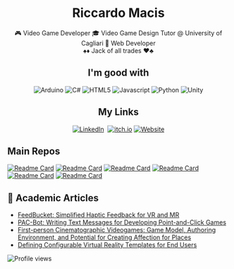<p align="center">
<h1 align="center">Riccardo Macis</h1>
  <p align="center">
  🎮 Video Game Developer 🎓 Video Game Design Tutor @ University of Cagliari 📡 Web Developer
  <br>
  ♠️♦️ Jack of all trades ♥️♣️
  </p>

</p>
<p align="center">

<p align="center">
<h2 align="center">I'm good with</h2>
</p>
<p align="center">
  <img src="https://img.shields.io/badge/-Arduino-00979D?style=for-the-badge&logo=Arduino&logoColor=white" alt="Arduino" />
  <img src="https://img.shields.io/badge/c%23-%23239120.svg?style=for-the-badge&logo=c-sharp&logoColor=white" alt="C#" />
  <img src="https://img.shields.io/badge/html5-%23E34F26.svg?style=for-the-badge&logo=html5&logoColor=white" alt="HTML5" />
  <img src="https://img.shields.io/badge/javascript-%23323330.svg?style=for-the-badge&logo=javascript&logoColor=%23F7DF1E" alt="Javascript" />
  <img src="https://img.shields.io/badge/python-3670A0?style=for-the-badge&logo=python&logoColor=ffdd54" alt="Python" />
  <img src="https://img.shields.io/badge/unity-%23000000.svg?style=for-the-badge&logo=unity&logoColor=white" alt="Unity" />
</p>

<p align="center">
<h2 align="center">My Links</h2>
</p><p align="center">
<a href="https://www.linkedin.com/in/riccardo-macis-3702637a/"><img src="https://img.shields.io/badge/linkedin-%230077B5.svg?&style=for-the-badge&logo=linkedin&logoColor=white" alt="LinkedIn" /></a>&nbsp;
<a href="https://a55mage.itch.io/"><img alt="itch.io" src="https://img.shields.io/badge/Itch.io-FA5C5C?style=for-the-badge&logo=itchdotio&logoColor=white"></a>
<a href="https://a55mage.github.io/"><img alt="Website" src="https://img.shields.io/website?style=for-the-badge&up_message=portfolio&url=https%3A%2F%2Fkkvanonymous.github.io%2F"></a>
</p>

## Main Repos
<!-- … 
[![Anurag's GitHub stats](https://github-readme-stats.vercel.app/api?username=a55mage&show_icons=true&theme=tokyonight)](https://github.com/anuraghazra/github-readme-stats)
[![Top Langs](https://github-readme-stats.vercel.app/api/top-langs/?username=a55mage&theme=tokyonight)](https://github.com/anuraghazra/github-readme-stats)
-->
[![Readme Card](https://github-readme-stats.vercel.app/api/pin/?username=a55mage&repo=FeedBucket&theme=tokyonight)](https://github.com/a55mage/FeedBucket)
[![Readme Card](https://github-readme-stats.vercel.app/api/pin/?username=a55mage&repo=Parakeet&theme=tokyonight)](https://github.com/a55mage/Parakeet)
[![Readme Card](https://github-readme-stats.vercel.app/api/pin/?username=davidespano&repo=pacpac&theme=tokyonight)](https://github.com/davidespano/pacpac)
[![Readme Card](https://github-readme-stats.vercel.app/api/pin/?username=a55mage&repo=ItalianPizzaBot&theme=tokyonight)](https://github.com/a55mage/ItalianPizzaBot)
[![Readme Card](https://github-readme-stats.vercel.app/api/pin/?username=a55mage&repo=LinkFolio&theme=tokyonight)](https://github.com/a55mage/LinkFolio)
[![Readme Card](https://github-readme-stats.vercel.app/api/pin/?username=a55mage&repo=AirMouse&theme=tokyonight)](https://github.com/a55mage/AirMouse)


  <!-- … 
  ## 💻 Languages / Tools / Editors / Frameworks 🛠️
![Arduino](https://img.shields.io/badge/-Arduino-00979D?style=for-the-badge&logo=Arduino&logoColor=white)
![C](https://img.shields.io/badge/c-%2300599C.svg?style=for-the-badge&logo=c&logoColor=white)
![C#](https://img.shields.io/badge/c%23-%23239120.svg?style=for-the-badge&logo=c-sharp&logoColor=white)
![C++](https://img.shields.io/badge/c++-%2300599C.svg?style=for-the-badge&logo=c%2B%2B&logoColor=white)
![JavaScript](https://img.shields.io/badge/javascript-%23323330.svg?style=for-the-badge&logo=javascript&logoColor=%23F7DF1E)
![Python](https://img.shields.io/badge/python-3670A0?style=for-the-badge&logo=python&logoColor=ffdd54)
![TypeScript](https://img.shields.io/badge/typescript-%23007ACC.svg?style=for-the-badge&logo=typescript&logoColor=white)

![Unity](https://img.shields.io/badge/unity-%23000000.svg?style=for-the-badge&logo=unity&logoColor=white)
![Unreal Engine](https://img.shields.io/badge/unrealengine-%23313131.svg?style=for-the-badge&logo=unrealengine&logoColor=white)

![MongoDB](https://img.shields.io/badge/MongoDB-%234ea94b.svg?style=for-the-badge&logo=mongodb&logoColor=white)
![MySQL](https://img.shields.io/badge/mysql-%2300f.svg?style=for-the-badge&logo=mysql&logoColor=white)
![Neo4J](https://img.shields.io/badge/Neo4j-008CC1?style=for-the-badge&logo=neo4j&logoColor=white)
![Postgres](https://img.shields.io/badge/postgres-%23316192.svg?style=for-the-badge&logo=postgresql&logoColor=white)

![IntelliJ IDEA](https://img.shields.io/badge/IntelliJIDEA-000000.svg?style=for-the-badge&logo=intellij-idea&logoColor=white)
![PyCharm](https://img.shields.io/badge/pycharm-143?style=for-the-badge&logo=pycharm&logoColor=black&color=black&labelColor=green)
![Rider](https://img.shields.io/badge/Rider-000000.svg?style=for-the-badge&logo=Rider&logoColor=white&color=black&labelColor=crimson)
![Visual Studio](https://img.shields.io/badge/Visual%20Studio-5C2D91.svg?style=for-the-badge&logo=visual-studio&logoColor=white)
![WebStorm](https://img.shields.io/badge/webstorm-143?style=for-the-badge&logo=webstorm&logoColor=white&color=black)

![Angular](https://img.shields.io/badge/angular-%23DD0031.svg?style=for-the-badge&logo=angular&logoColor=white)
![AWS](https://img.shields.io/badge/AWS-%23FF9900.svg?style=for-the-badge&logo=amazon-aws&logoColor=white)
![Bootstrap](https://img.shields.io/badge/bootstrap-%23563D7C.svg?style=for-the-badge&logo=bootstrap&logoColor=white)
![HTML5](https://img.shields.io/badge/html5-%23E34F26.svg?style=for-the-badge&logo=html5&logoColor=white)
![NPM](https://img.shields.io/badge/NPM-%23000000.svg?style=for-the-badge&logo=npm&logoColor=white)
![NodeJS](https://img.shields.io/badge/node.js-6DA55F?style=for-the-badge&logo=node.js&logoColor=white)
![React](https://img.shields.io/badge/react-%2320232a.svg?style=for-the-badge&logo=react&logoColor=%2361DAFB)
![Vue.js](https://img.shields.io/badge/vuejs-%2335495e.svg?style=for-the-badge&logo=vuedotjs&logoColor=%234FC08D)

## 🔥 FAN
![Android](https://img.shields.io/badge/Android-3DDC84?style=for-the-badge&logo=android&logoColor=white)
![Chrome OS](https://img.shields.io/badge/chrome%20os-3d89fc?style=for-the-badge&logo=google%20chrome&logoColor=white)
![Mac OS](https://img.shields.io/badge/mac%20os-000000?style=for-the-badge&logo=macos&logoColor=F0F0F0)
![Opera](https://img.shields.io/badge/Opera-FF1B2D?style=for-the-badge&logo=Opera&logoColor=white)
![Steam](https://img.shields.io/badge/steam-%23000000.svg?style=for-the-badge&logo=steam&logoColor=white)
![Xbox](https://img.shields.io/badge/xbox-%23107C10.svg?style=for-the-badge&logo=xbox&logoColor=white)
![Windows XP](https://img.shields.io/badge/Windows%20xp-003399?style=for-the-badge&logo=windowsxp&logoColor=white)
![Windows](https://img.shields.io/badge/Windows-0078D6?style=for-the-badge&logo=windows&logoColor=white)
![WordPress](https://img.shields.io/badge/WordPress-%23117AC9.svg?style=for-the-badge&logo=WordPress&logoColor=white)
  -->

## 📕 Academic Articles
- [FeedBucket: Simplified Haptic Feedback for VR and MR](https://dl.acm.org/doi/abs/10.1145/3399715.3399947)
- [PAC-Bot: Writing Text Messages for Developing Point-and-Click Games](https://link.springer.com/chapter/10.1007/978-3-030-79840-6_15)
- [First-person Cinematographic Videogames: Game Model, Authoring Environment, and Potential for Creating Affection for Places](https://dl.acm.org/doi/abs/10.1145/3446977)
- [Defining Configurable Virtual Reality Templates for End Users](https://dl.acm.org/doi/10.1145/3534517)

![Profile views](https://gpvc.arturio.dev/a55mage)

